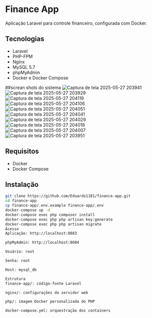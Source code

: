 # Finance App

Aplicação Laravel para controle financeiro, configurada com Docker.

## Tecnologias

- Laravel
- PHP-FPM
- Nginx
- MySQL 5.7
- phpMyAdmin
- Docker e Docker Compose

##screan shots do sistema
![Captura de tela 2025-05-27 203941](https://github.com/user-attachments/assets/d2d8e8e2-91bd-4112-9098-a9983d92b1d6)
![Captura de tela 2025-05-27 203929](https://github.com/user-attachments/assets/8ab41bfe-ea14-4c65-b872-cf98f6e3f917)
![Captura de tela 2025-05-27 204119](https://github.com/user-attachments/assets/0cdfb61e-4280-4b23-9e2e-2e9f8b1fa478)
![Captura de tela 2025-05-27 204106](https://github.com/user-attachments/assets/7a1a0581-aca9-407a-ae5b-733fa884658e)
![Captura de tela 2025-05-27 204051](https://github.com/user-attachments/assets/aacdabfc-9bfd-44f5-aef9-c9fdb3ca4260)
![Captura de tela 2025-05-27 204041](https://github.com/user-attachments/assets/da443ec2-20d6-475c-9bc3-61938049940a)
![Captura de tela 2025-05-27 204029](https://github.com/user-attachments/assets/b5ad4310-6a7e-4d1c-83cb-0e1956836ac9)
![Captura de tela 2025-05-27 204018](https://github.com/user-attachments/assets/31fdd4c6-3d61-48cb-9eb1-9f8833da023e)
![Captura de tela 2025-05-27 204007](https://github.com/user-attachments/assets/ce40bc2d-96f8-4055-bab9-d38be06bdda4)
![Captura de tela 2025-05-27 203951](https://github.com/user-attachments/assets/66b8bb34-356a-4092-8913-a06f09f74f1a)
## Requisitos
- Docker
- Docker Compose

## Instalação

```bash
git clone https://github.com/Eduardo1181/finance-app.git
cd finance-app
cp finance-app/.env.example finance-app/.env
docker-compose up -d
docker-compose exec php composer install
docker-compose exec php php artisan key:generate
docker-compose exec php php artisan migrate
Acesso
Aplicação: http://localhost:8083

phpMyAdmin: http://localhost:8084

Usuário: root

Senha: root

Host: mysql_db

Estrutura
finance-app/: código-fonte Laravel

nginx/: configurações do servidor web

php/: imagem Docker personalizada do PHP

docker-compose.yml: orquestração dos containers
